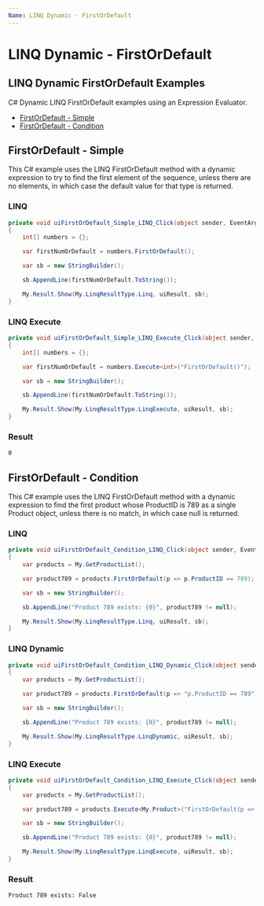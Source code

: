 ```yaml
---
Name: LINQ Dynamic - FirstOrDefault
---
```


# LINQ Dynamic - FirstOrDefault

## LINQ Dynamic FirstOrDefault Examples
C# Dynamic LINQ FirstOrDefault examples using an Expression Evaluator.

- [FirstOrDefault - Simple](#firstordefault-simple)
- [FirstOrDefault - Condition](#firstordefault-condition)

## FirstOrDefault - Simple
This C# example uses the LINQ FirstOrDefault method with a dynamic expression to try to find the first element of the sequence, unless there are no elements, in which case the default value for that type is returned.

### LINQ
```csharp
private void uiFirstOrDefault_Simple_LINQ_Click(object sender, EventArgs e)
{
	int[] numbers = {};

	var firstNumOrDefault = numbers.FirstOrDefault();

	var sb = new StringBuilder();

	sb.AppendLine(firstNumOrDefault.ToString());

	My.Result.Show(My.LinqResultType.Linq, uiResult, sb);
}
```

### LINQ Execute
```csharp
private void uiFirstOrDefault_Simple_LINQ_Execute_Click(object sender, EventArgs e)
{
	int[] numbers = {};

	var firstNumOrDefault = numbers.Execute<int>("FirstOrDefault()");

	var sb = new StringBuilder();

	sb.AppendLine(firstNumOrDefault.ToString());

	My.Result.Show(My.LinqResultType.LinqExecute, uiResult, sb);
}
```

### Result
```txt
0
```

## FirstOrDefault - Condition
This C# example uses the LINQ FirstOrDefault method with a dynamic expression to find the first product whose ProductID is 789 as a single Product object, unless there is no match, in which case null is returned.

### LINQ
```csharp
private void uiFirstOrDefault_Condition_LINQ_Click(object sender, EventArgs e)
{
	var products = My.GetProductList();

	var product789 = products.FirstOrDefault(p => p.ProductID == 789);

	var sb = new StringBuilder();

	sb.AppendLine("Product 789 exists: {0}", product789 != null);

	My.Result.Show(My.LinqResultType.Linq, uiResult, sb);
}
```

### LINQ Dynamic
```csharp
private void uiFirstOrDefault_Condition_LINQ_Dynamic_Click(object sender, EventArgs e)
{
	var products = My.GetProductList();

	var product789 = products.FirstOrDefault(p => "p.ProductID == 789");

	var sb = new StringBuilder();

	sb.AppendLine("Product 789 exists: {0}", product789 != null);

	My.Result.Show(My.LinqResultType.LinqDynamic, uiResult, sb);
}
```

### LINQ Execute
```csharp
private void uiFirstOrDefault_Condition_LINQ_Execute_Click(object sender, EventArgs e)
{
	var products = My.GetProductList();

	var product789 = products.Execute<My.Product>("FirstOrDefault(p => p.ProductID == 789)");

	var sb = new StringBuilder();

	sb.AppendLine("Product 789 exists: {0}", product789 != null);

	My.Result.Show(My.LinqResultType.LinqExecute, uiResult, sb);
}
```

### Result
```txt
Product 789 exists: False
```

